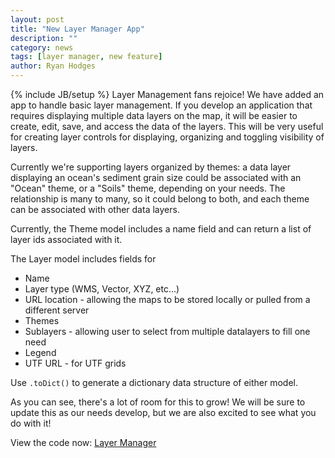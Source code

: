 ```yaml
---
layout: post
title: "New Layer Manager App"
description: ""
category: news
tags: [layer manager, new feature]
author: Ryan Hodges
---
```

{% include JB/setup %}
Layer Management fans rejoice! We have added an app to handle basic layer management. If you develop an application that requires displaying multiple data layers on the map, it will be easier to create, edit, save, and access the data of the layers. This will be very useful for creating layer controls for displaying, organizing and toggling visibility of layers.

Currently we're supporting layers organized by themes: a data layer displaying an ocean's sediment grain size could be associated with an "Ocean" theme, or a "Soils" theme, depending on your needs. The relationship is many to many, so it could belong to both, and each theme can be associated with other data layers.

Currently, the Theme model includes a name field and can return a list of layer ids associated with it. 

The Layer model includes fields for 
* Name
* Layer type (WMS, Vector, XYZ, etc...)
* URL location - allowing the maps to be stored locally or pulled from a different server
* Themes
* Sublayers - allowing user to select from multiple datalayers to fill one need
* Legend
* UTF URL - for UTF grids

Use `.toDict()` to generate a dictionary data structure of either model.

As you can see, there's a lot of room for this to grow! We will be sure to update this as our needs develop, but we are also excited to see what you do with it!

View the code now: [Layer Manager](https://github.com/Ecotrust/madrona/tree/master/madrona/layer_manager)